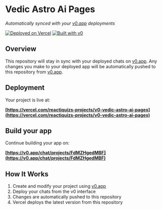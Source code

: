 # Vedic Astro Ai Pages

*Automatically synced with your [v0.app](https://v0.app) deployments*

[![Deployed on Vercel](https://img.shields.io/badge/Deployed%20on-Vercel-black?style=for-the-badge&logo=vercel)](https://vercel.com/reactiquizs-projects/v0-vedic-astro-ai-pages)
[![Built with v0](https://img.shields.io/badge/Built%20with-v0.app-black?style=for-the-badge)](https://v0.app/chat/projects/FdMZHgedMBF)

## Overview

This repository will stay in sync with your deployed chats on [v0.app](https://v0.app).
Any changes you make to your deployed app will be automatically pushed to this repository from [v0.app](https://v0.app).

## Deployment

Your project is live at:

**[https://vercel.com/reactiquizs-projects/v0-vedic-astro-ai-pages](https://vercel.com/reactiquizs-projects/v0-vedic-astro-ai-pages)**

## Build your app

Continue building your app on:

**[https://v0.app/chat/projects/FdMZHgedMBF](https://v0.app/chat/projects/FdMZHgedMBF)**

## How It Works

1. Create and modify your project using [v0.app](https://v0.app)
2. Deploy your chats from the v0 interface
3. Changes are automatically pushed to this repository
4. Vercel deploys the latest version from this repository
